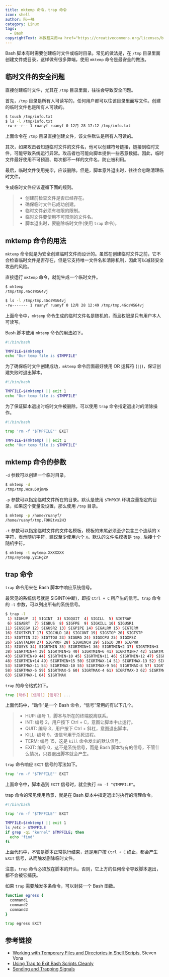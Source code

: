 ```yaml
---
title: mktemp 命令，trap 命令
icon: shell
author: 阮一峰
category: Linux
tags:
  - Bash
copyrightText: 本教程采用<a href="https://creativecommons.org/licenses/by-sa/3.0/deed.zh">知识共享 署名-相同方式共享 3.0协议</a>
---
```


Bash 脚本有时需要创建临时文件或临时目录。常见的做法是，在 `/tmp` 目录里面创建文件或目录，这样做有很多弊端，使用 `mktemp` 命令是最安全的做法。

<!-- more -->

## 临时文件的安全问题

直接创建临时文件，尤其在 `/tmp` 目录里面，往往会导致安全问题。

首先，`/tmp` 目录是所有人可读写的，任何用户都可以往该目录里面写文件。创建的临时文件也是所有人可读的。

```bash
$ touch /tmp/info.txt
$ ls -l /tmp/info.txt
-rw-r--r-- 1 ruanyf ruanyf 0 12月 28 17:12 /tmp/info.txt
```

上面命令在 `/tmp` 目录直接创建文件，该文件默认是所有人可读的。

其次，如果攻击者知道临时文件的文件名，他可以创建符号链接，链接到临时文件，可能导致系统运行异常。攻击者也可能向脚本提供一些恶意数据。因此，临时文件最好使用不可预测、每次都不一样的文件名，防止被利用。

最后，临时文件使用完毕，应该删除。但是，脚本意外退出时，往往会忽略清理临时文件。

生成临时文件应该遵循下面的规则。

> - 创建前检查文件是否已经存在。
> - 确保临时文件已成功创建。
> - 临时文件必须有权限的限制。
> - 临时文件要使用不可预测的文件名。
> - 脚本退出时，要删除临时文件(使用 `trap` 命令)。

## mktemp 命令的用法

`mktemp` 命令就是为安全创建临时文件而设计的。虽然在创建临时文件之前，它不会检查临时文件是否存在，但是它支持唯一文件名和清除机制，因此可以减轻安全攻击的风险。

直接运行 `mktemp` 命令，就能生成一个临时文件。

```bash
$ mktemp
/tmp/tmp.4GcsWSG4vj

$ ls -l /tmp/tmp.4GcsWSG4vj
-rw------- 1 ruanyf ruanyf 0 12月 28 12:49 /tmp/tmp.4GcsWSG4vj
```

上面命令中，`mktemp` 命令生成的临时文件名是随机的，而且权限是只有用户本人可读写。

Bash 脚本使用 `mktemp` 命令的用法如下。

```bash
#!/bin/bash

TMPFILE=$(mktemp)
echo "Our temp file is $TMPFILE"
```

为了确保临时文件创建成功，`mktemp` 命令后面最好使用 OR 运算符 (`||`)，保证创建失败时退出脚本。

```bash
#!/bin/bash

TMPFILE=$(mktemp) || exit 1
echo "Our temp file is $TMPFILE"
```

为了保证脚本退出时临时文件被删除，可以使用 `trap` 命令指定退出时的清除操作。

```bash
#!/bin/bash

trap 'rm -f "$TMPFILE"' EXIT

TMPFILE=$(mktemp) || exit 1
echo "Our temp file is $TMPFILE"
```

## mktemp 命令的参数

`-d` 参数可以创建一个临时目录。

```bash
$ mktemp -d
/tmp/tmp.Wcau5UjmN6
```

`-p` 参数可以指定临时文件所在的目录。默认是使用 `$TMPDIR` 环境变量指定的目录，如果这个变量没设置，那么使用 `/tmp` 目录。

```bash
$ mktemp -p /home/ruanyf/
/home/ruanyf/tmp.FOKEtvs2H3
```

`-t` 参数可以指定临时文件的文件名模板，模板的末尾必须至少包含三个连续的 `X` 字符，表示随机字符，建议至少使用六个 `X`。默认的文件名模板是 `tmp.` 后接十个随机字符。

```bash
$ mktemp -t mytemp.XXXXXXX
/tmp/mytemp.yZ1HgZV
```

## trap 命令

`trap` 命令用来在 Bash 脚本中响应系统信号。

最常见的系统信号就是 SIGINT(中断)，即按 `Ctrl + C` 所产生的信号。`trap` 命令的 `-l` 参数，可以列出所有的系统信号。

```bash
$ trap -l
 1) SIGHUP  2) SIGINT  3) SIGQUIT  4) SIGILL  5) SIGTRAP
 6) SIGABRT  7) SIGBUS  8) SIGFPE  9) SIGKILL 10) SIGUSR1
11) SIGSEGV 12) SIGUSR2 13) SIGPIPE 14) SIGALRM 15) SIGTERM
16) SIGSTKFLT 17) SIGCHLD 18) SIGCONT 19) SIGSTOP 20) SIGTSTP
21) SIGTTIN 22) SIGTTOU 23) SIGURG 24) SIGXCPU 25) SIGXFSZ
26) SIGVTALRM 27) SIGPROF 28) SIGWINCH 29) SIGIO 30) SIGPWR
31) SIGSYS 34) SIGRTMIN 35) SIGRTMIN+1 36) SIGRTMIN+2 37) SIGRTMIN+3
38) SIGRTMIN+4 39) SIGRTMIN+5 40) SIGRTMIN+6 41) SIGRTMIN+7 42) SIGRTMIN+8
43) SIGRTMIN+9 44) SIGRTMIN+10 45) SIGRTMIN+11 46) SIGRTMIN+12 47) SIGRTMIN+13
48) SIGRTMIN+14 49) SIGRTMIN+15 50) SIGRTMAX-14 51) SIGRTMAX-13 52) SIGRTMAX-12
53) SIGRTMAX-11 54) SIGRTMAX-10 55) SIGRTMAX-9 56) SIGRTMAX-8 57) SIGRTMAX-7
58) SIGRTMAX-6 59) SIGRTMAX-5 60) SIGRTMAX-4 61) SIGRTMAX-3 62) SIGRTMAX-2
63) SIGRTMAX-1 64) SIGRTMAX
```

`trap` 的命令格式如下。

```bash
trap [动作] [信号1] [信号2] ...
```

上面代码中，“动作”是一个 Bash 命令，“信号”常用的有以下几个。

> - HUP: 编号 1，脚本与所在的终端脱离联系。
> - INT: 编号 2，用户按下 Ctrl + C，意图让脚本中止运行。
> - QUIT: 编号 3，用户按下 Ctrl + 斜杠，意图退出脚本。
> - KILL: 编号 9，该信号用于杀死进程。
> - TERM: 编号 15，这是 `kill` 命令发出的默认信号。
> - EXIT: 编号 0，这不是系统信号，而是 Bash 脚本特有的信号，不管什么情况，只要退出脚本就会产生。

`trap` 命令响应 `EXIT` 信号的写法如下。

```bash
trap 'rm -f "$TMPFILE"' EXIT
```

上面命令中，脚本遇到 `EXIT` 信号时，就会执行 `rm -f "$TMPFILE"`。

trap 命令的常见使用场景，就是在 Bash 脚本中指定退出时执行的清理命令。

```bash
#!/bin/bash

trap 'rm -f "$TMPFILE"' EXIT

TMPFILE=$(mktemp) || exit 1
ls /etc > $TMPFILE
if grep -qi "kernel" $TMPFILE; then
  echo 'find'
fi
```

上面代码中，不管是脚本正常执行结束，还是用户按 `Ctrl + C` 终止，都会产生 `EXIT` 信号，从而触发删除临时文件。

注意，`trap` 命令必须放在脚本的开头。否则，它上方的任何命令导致脚本退出，都不会被它捕获。

如果 `trap` 需要触发多条命令，可以封装一个 Bash 函数。

```bash
function egress {
  command1
  command2
  command3
}

trap egress EXIT
```

## 参考链接

- [Working with Temporary Files and Directories in Shell Scripts](https://www.putorius.net/working-with-temporary-files.html), Steven Vona
- [Using Trap to Exit Bash Scripts Cleanly](https://www.putorius.net/using-trap-to-exit-bash-scripts-cleanly.html)
- [Sending and Trapping Signals](https://mywiki.wooledge.org/SignalTrap)
